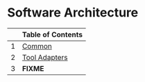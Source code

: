 # Software Architecture

|   | Table of Contents |
|--:|:----------|
| 1 | [Common](Common.md) |
| 2 | [Tool Adapters](Adapters.md) |
| 3 | **FIXME** |
